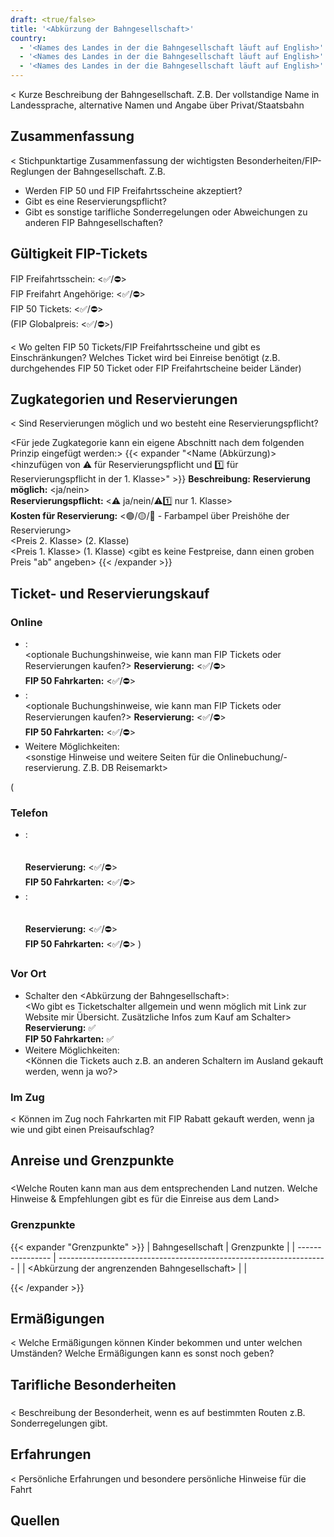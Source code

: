 ```yaml
---
draft: <true/false>
title: '<Abkürzung der Bahngesellschaft>'
country:
  - '<Names des Landes in der die Bahngesellschaft läuft auf English>'
  - '<Names des Landes in der die Bahngesellschaft läuft auf English>'
  - '<Names des Landes in der die Bahngesellschaft läuft auf English>'
---
```


<
Kurze Beschreibung der Bahngesellschaft. Z.B. Der vollstandige Name in Landessprache, alternative Namen und Angabe über Privat/Staatsbahn
>

## Zusammenfassung

<
Stichpunktartige Zusammenfassung der wichtigsten Besonderheiten/FIP-Reglungen der Bahngesellschaft.
Z.B.
- Werden FIP 50 und FIP Freifahrtsscheine akzeptiert?
- Gibt es eine Reservierungspflicht?
- Gibt es sonstige tarifliche Sonderregelungen oder Abweichungen zu anderen FIP Bahngesellschaften?
>

## Gültigkeit FIP-Tickets

FIP Freifahrtsschein: <✅/⛔> \
FIP Freifahrt Angehörige: <✅/⛔> \
FIP 50 Tickets: <✅/⛔> \
(FIP Globalpreis: <✅/⛔>)

<
Wo gelten FIP 50 Tickets/FIP Freifahrtsscheine und gibt es Einschränkungen? Welches Ticket wird bei Einreise benötigt (z.B. durchgehendes FIP 50 Ticket oder FIP Freifahrtscheine beider Länder)
>

## Zugkategorien und Reservierungen

<
Sind Reservierungen möglich und wo besteht eine Reservierungspflicht?
>

<Für jede Zugkategorie kann ein eigene Abschnitt nach dem folgenden Prinzip eingefügt werden:>
{{< expander "<Name (Abkürzung)><hinzufügen von ⚠️ für Reservierungspflicht und 1️⃣ für Reservierungspflicht in der 1. Klasse>" <expander-gruppe> >}}
**Beschreibung:**
<Beschreibung der Kategorie>
**Reservierung möglich:** <ja/nein> \
**Reservierungspflicht:** <⚠️ ja/nein/⚠️1️⃣ nur 1. Klasse> \
**Kosten für Reservierung:** <🟢/🟡/🔴 - Farbampel über Preishöhe der Reservierung> \
<Preis 2. Klasse> (2. Klasse) \
<Preis 1. Klasse> (1. Klasse)
<gibt es keine Festpreise, dann einen groben Preis "ab" angeben>
{{< /expander >}}

## Ticket- und Reservierungskauf

### Online

- [<Website des Betreibers Name>](<Link zur Website>): \
  <optionale Buchungshinweise, wie kann man FIP Tickets oder Reservierungen kaufen?>
  **Reservierung:** <✅/⛔> \
  **FIP 50 Fahrkarten:** <✅/⛔>
- [<Weitere Hilfreiche Website zum Buchen>](<Link zur Website>): \
  <optionale Buchungshinweise, wie kann man FIP Tickets oder Reservierungen kaufen?>
  **Reservierung:** <✅/⛔> \
  **FIP 50 Fahrkarten:** <✅/⛔>
- Weitere Möglichkeiten: \
  <sonstige Hinweise und weitere Seiten für die Onlinebuchung/-reservierung. Z.B. DB Reisemarkt>

(
### Telefon
- <Name des Betreibers>: \
  <Telefonnummer oder Website mit der Telefonnummer> \
  <Hinweise zur Buchung am Telefon> \
  **Reservierung:** <✅/⛔> \
  **FIP 50 Fahrkarten:** <✅/⛔>
- <Name eines weiteren Betreibers>: \
  <Telefonnummer oder Website mit der Telefonnummer> \
  <Hinweise zur Buchung am Telefon> \
  **Reservierung:** <✅/⛔> \
  **FIP 50 Fahrkarten:** <✅/⛔>
)

### Vor Ort

- Schalter den <Abkürzung der Bahngesellschaft>: \
  <Wo gibt es Ticketschalter allgemein und wenn möglich mit Link zur Website mir Übersicht. Zusätzliche Infos zum Kauf am Schalter>
  **Reservierung:** ✅ \
  **FIP 50 Fahrkarten:** ✅
- Weitere Möglichkeiten: \
  <Können die Tickets auch z.B. an anderen Schaltern im Ausland gekauft werden, wenn ja wo?>

### Im Zug

<
Können im Zug noch Fahrkarten mit FIP Rabatt gekauft werden, wenn ja wie und gibt einen Preisaufschlag?
>

## Anreise und Grenzpunkte

### <Landname>

<Welche Routen kann man aus dem entsprechenden Land nutzen. Welche Hinweise & Empfehlungen gibt es für die Einreise aus dem Land>

### Grenzpunkte

{{< expander "Grenzpunkte" >}}
| Bahngesellschaft | Grenzpunkte                                                         |
| ---------------- | ------------------------------------------------------------------- |
| <Abkürzung der angrenzenden Bahngesellschaft>              | <Grenzpunkte>             |

{{< /expander >}}

## Ermäßigungen

<
Welche Ermäßigungen können Kinder bekommen und unter welchen Umständen? Welche Ermäßigungen kann es sonst noch geben?
>

## Tarifliche Besonderheiten

### <Route bzw. Name>

<
Beschreibung der Besonderheit, wenn es auf bestimmten Routen z.B. Sonderregelungen gibt.
>

## Erfahrungen

<
Persönliche Erfahrungen und besondere persönliche Hinweise für die Fahrt
>

## Quellen

[^1]: [<Quellenname 1>](<Link>)
[^2]: [<Quellenname 2](<Link>)
